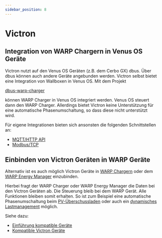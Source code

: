 ```yaml
---
sidebar_position: 8
---
```


# Victron

## Integration von WARP Chargern in Venus OS Geräte

Victron nutzt auf den Venus OS Geräten (z.B. dem Cerbo GX) dbus. Über
dbus können auch andere Geräte angebunden werden. Victron selbst bietet
eine Integration von Wallboxen in Venus OS. Mit dem Projekt

[dbus-warp-charger](https://github.com/Tinkerforge/dbus-warp-charger)

können WARP Charger in Venus OS integriert werden. Venus OS steuert
dann den WARP Charger. Allerdings bietet
Victron keine Unterstützung für eine automatische Phasenumschaltung,
so dass diese nicht unterstützt wird.

Für eigene Integrationen bieten sich ansonsten die folgenden Schnittstellen
an:

* [MQTT/HTTP API](/docs/interfaces/mqtt_http/introduction)
* [Modbus/TCP](/docs/interfaces/modbus/introduction)


## Einbinden von Victron Geräten in WARP Geräte

Alternativ ist es auch möglich Victron Geräte in [WARP Chargern](/docs/warp_charger/introduction) oder dem
[WARP Energy Manager](/docs/warp_energy_manager/introduction) einzubinden.

Hierbei fragt der WARP Charger oder WARP Energy Manager die Daten bei den Victron
Geräten ab. Die Steuerung bleib bei dem WARP Gerät. Alle Funktionen bleiben somit erhalten. So ist zum Beispiel
eine automatische Phasenumschaltung beim [PV-Überschussladen](/docs/tutorials/pv_excess_charging)
oder auch ein [dynamisches Lastmanagement](/docs/tutorials/chargemanagement) möglich.

Siehe dazu:
 * [Einführung kompatible Geräte](/docs/compatible_devices/introduction)
 * [Kompatible Victron Geräte](/docs/compatible_devices/devices#victron-energy)
